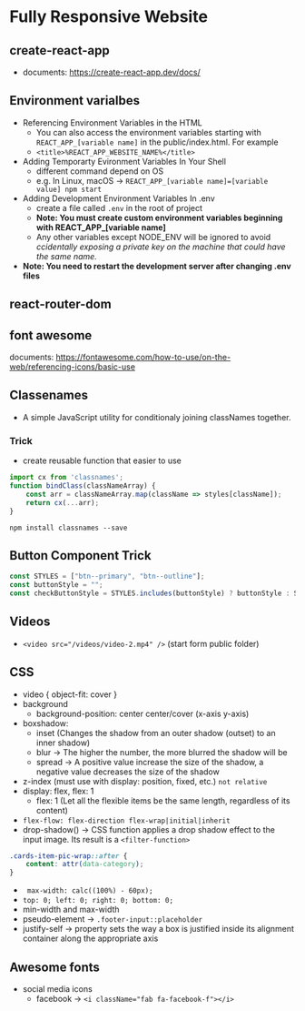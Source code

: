 # Fully Responsive Website

## create-react-app
- documents: https://create-react-app.dev/docs/

## Environment varialbes
- Referencing Environment Variables in the HTML
	- You can also access the environment variables starting with `REACT_APP_[variable name]` in the public/index.html. For example
	- `<title>%REACT_APP_WEBSITE_NAME%</title>`
- Adding Temporarty Evironment Variables In Your Shell
	- different command depend on OS
	- e.g. In Linux, macOS -> `REACT_APP_[variable name]=[variable value] npm start`
- Adding Development Environment Variables In .env
	- create a file called `.env` in the root of project
	- **Note: You must create custom environment variables beginning with REACT_APP_[variable name]**
	- Any other variables except NODE_ENV will be ignored to avoid *ccidentally exposing a private key on the machine that could have the same name.*
- **Note: You need to restart the development server after changing .env files**

## react-router-dom

## font awesome
documents: https://fontawesome.com/how-to-use/on-the-web/referencing-icons/basic-use

## Classenames
- A simple JavaScript utility for conditionaly joining classNames together. 
### Trick 
- create reusable function that easier to use
```JavaScript
import cx from 'classnames';
function bindClass(classNameArray) {
	const arr = classNameArray.map(className => styles[className]);
	return cx(...arr);
}
```

`npm install classnames --save`

## Button Component Trick
```JavaScript
const STYLES = ["btn--primary", "btn--outline"];
const buttonStyle = "";
const checkButtonStyle = STYLES.includes(buttonStyle) ? buttonStyle : STYLES[0]; // go to default value ("btn--primary")
```

## Videos
- `<video src="/videos/video-2.mp4" />` (start form public folder)

## CSS
- video { object-fit: cover }
- background 
	- background-position: center center/cover (x-axis y-axis)
- boxshadow: 
	- inset (Changes the shadow from an outer shadow (outset) to an inner shadow)
	- blur -> The higher the number, the more blurred the shadow will be
	- spread -> A positive value increase the size of the shadow, a negative value decreases the size of the shadow
- z-index (must use with display: position, fixed, etc.) `not relative`
- display: flex, flex: 1
	- flex: 1 (Let all the flexible items be the same length, regardless of its content)
- `flex-flow: flex-direction flex-wrap|initial|inherit`
- drop-shadow() -> CSS function applies a drop shadow effect to the input image. Its result is a `<filter-function>`
```css
.cards-item-pic-wrap::after {
	content: attr(data-category);
}
```
- `	max-width: calc((100%) - 60px);`
- `top: 0; left: 0; right: 0; bottom: 0;`
- min-width and max-width
- pseudo-element -> `.footer-input::placeholder`
- justify-self -> property sets the way a box is justified inside its alignment container along the appropriate axis

## Awesome fonts
- social media icons 
	- facebook -> `<i className="fab fa-facebook-f"></i>`